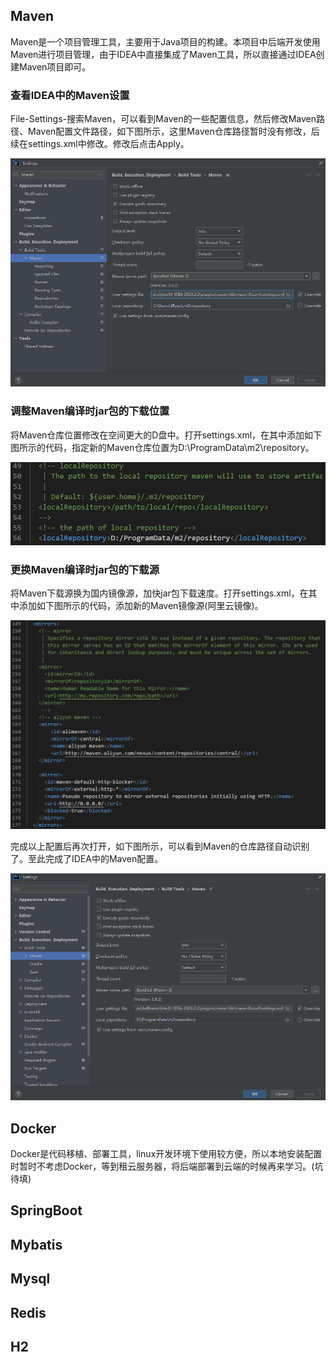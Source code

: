 ## Maven
Maven是一个项目管理工具，主要用于Java项目的构建。本项目中后端开发使用Maven进行项目管理，由于IDEA中直接集成了Maven工具，所以直接通过IDEA创建Maven项目即可。
### 查看IDEA中的Maven设置
File-Settings-搜索Maven，可以看到Maven的一些配置信息，然后修改Maven路径、Maven配置文件路径，如下图所示，这里Maven仓库路径暂时没有修改，后续在settings.xml中修改。修改后点击Apply。

![图3-1](./figure/3-1.PNG)

### 调整Maven编译时jar包的下载位置
将Maven仓库位置修改在空间更大的D盘中。打开settings.xml，在其中添加如下图所示的代码，指定新的Maven仓库位置为D:\ProgramData\m2\repository。

![图3-2](./figure/3-2.PNG)


### 更换Maven编译时jar包的下载源
将Maven下载源换为国内镜像源，加快jar包下载速度。打开settings.xml，在其中添加如下图所示的代码，添加新的Maven镜像源(阿里云镜像)。

![图3-3](./figure/3-3.PNG)

完成以上配置后再次打开，如下图所示，可以看到Maven的仓库路径自动识别了。至此完成了IDEA中的Maven配置。

![图3-4](./figure/3-4.PNG)

## Docker
Docker是代码移植、部署工具，linux开发环境下使用较方便，所以本地安装配置时暂时不考虑Docker，等到租云服务器，将后端部署到云端的时候再来学习。(坑待填)

## SpringBoot


## Mybatis


## Mysql


## Redis


## H2

